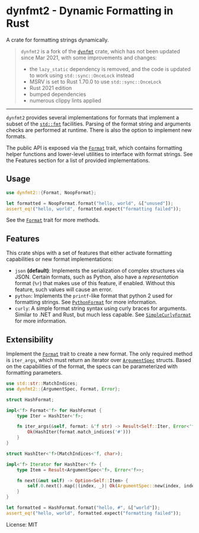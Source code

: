 # dynfmt2 - Dynamic Formatting in Rust

A crate for formatting strings dynamically.

> `dynfmt2` is a fork of the [`dynfmt`](https://github.com/jan-auer/dynfmt) crate, which has not been updated since Mar 2021, with some improvements and changes:
>
> - the `lazy_static` dependency is removed, and the code is updated to work using `std::sync::OnceLock` instead
> - MSRV is set to Rust 1.70.0 to use `std::sync::OnceLock`
> - Rust 2021 edition
> - bumped dependencies
> - numerous clippy lints applied

---

`dynfmt2` provides several implementations for formats that implement a subset of the
[`std::fmt`] facilities. Parsing of the format string and arguments checks are performed at
runtime. There is also the option to implement new formats.

The public API is exposed via the [`Format`] trait, which contains formatting helper functions
and lower-level utilities to interface with format strings. See the Features section for a list
of provided implementations.

## Usage

```rust
use dynfmt2::{Format, NoopFormat};

let formatted = NoopFormat.format("hello, world", &["unused"]);
assert_eq!("hello, world", formatted.expect("formatting failed"));
```

See the [`Format`] trait for more methods.

## Features

This crate ships with a set of features that either activate formatting capabilities or new
format implementations:

 - `json` **(default)**: Implements the serialization of complex structures via JSON. Certain
   formats, such as Python, also have a _representation_ format (`%r`) that makes use of this
   feature, if enabled. Without this feature, such values will cause an error.
 - `python`: Implements the `printf`-like format that python 2 used for formatting strings. See
   [`PythonFormat`] for more information.
 - `curly`: A simple format string syntax using curly braces for arguments. Similar to .NET and
   Rust, but much less capable. See [`SimpleCurlyFormat`] for more information.

## Extensibility

Implement the [`Format`] trait to create a new format. The only required method is `iter_args`,
which must return an iterator over [`ArgumentSpec`] structs. Based on the capabilities of the
format, the specs can be parameterized with formatting parameters.

```rust
use std::str::MatchIndices;
use dynfmt2::{ArgumentSpec, Format, Error};

struct HashFormat;

impl<'f> Format<'f> for HashFormat {
    type Iter = HashIter<'f>;

    fn iter_args(&self, format: &'f str) -> Result<Self::Iter, Error<'f>> {
        Ok(HashIter(format.match_indices('#')))
    }
}

struct HashIter<'f>(MatchIndices<'f, char>);

impl<'f> Iterator for HashIter<'f> {
    type Item = Result<ArgumentSpec<'f>, Error<'f>>;

    fn next(&mut self) -> Option<Self::Item> {
        self.0.next().map(|(index, _)| Ok(ArgumentSpec::new(index, index + 1)))
    }
}

let formatted = HashFormat.format("hello, #", &["world"]);
assert_eq!("hello, world", formatted.expect("formatting failed"));
```

[`std::fmt`]: https://doc.rust-lang.org/stable/std/fmt/
[`serde::Serialize`]: https://docs.rs/serde/latest/serde/trait.Serialize.html
[`Format`]: https://docs.rs/dynfmt2/latest/dynfmt2/trait.Format.html
[`ArgumentSpec`]: https://docs.rs/dynfmt2/latest/dynfmt2/struct.ArgumentSpec.html
[`PythonFormat`]: https://docs.rs/dynfmt2/latest/dynfmt2/python/struct.PythonFormat.html
[`SimpleCurlyFormat`]: https://docs.rs/dynfmt2/latest/dynfmt2/curly/struct.SimpleCurlyFormat.html

License: MIT
